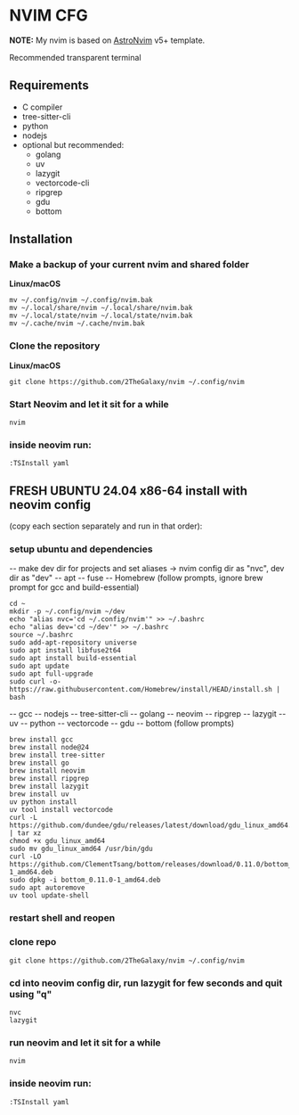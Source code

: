# NVIM CFG

**NOTE:** My nvim is based on [AstroNvim](https://github.com/AstroNvim/AstroNvim) v5+ template.

Recommended transparent terminal

## Requirements
- C compiler
- tree-sitter-cli
- python
- nodejs
- optional but recommended:
  - golang
  - uv
  - lazygit
  - vectorcode-cli
  - ripgrep
  - gdu
  - bottom

## Installation

### Make a backup of your current nvim and shared folder
**Linux/macOS**
```shell
mv ~/.config/nvim ~/.config/nvim.bak
mv ~/.local/share/nvim ~/.local/share/nvim.bak
mv ~/.local/state/nvim ~/.local/state/nvim.bak
mv ~/.cache/nvim ~/.cache/nvim.bak
```

### Clone the repository
**Linux/macOS**
```shell
git clone https://github.com/2TheGalaxy/nvim ~/.config/nvim
```

### Start Neovim and let it sit for a while
```shell
nvim
```
### inside neovim run:
```
:TSInstall yaml
```


## FRESH UBUNTU 24.04 x86-64 install with neovim config
(copy each section separately and run in that order):

### setup ubuntu and dependencies
-- make dev dir for projects and set aliases -> nvim config dir as "nvc", dev dir as "dev"
-- apt
-- fuse
-- Homebrew
(follow prompts, ignore brew prompt for gcc and build-essential)
```
cd ~
mkdir -p ~/.config/nvim ~/dev
echo "alias nvc='cd ~/.config/nvim'" >> ~/.bashrc
echo "alias dev='cd ~/dev'" >> ~/.bashrc
source ~/.bashrc
sudo add-apt-repository universe
sudo apt install libfuse2t64
sudo apt install build-essential
sudo apt update
sudo apt full-upgrade
sudo curl -o- https://raw.githubusercontent.com/Homebrew/install/HEAD/install.sh | bash
```
-- gcc
-- nodejs
-- tree-sitter-cli
-- golang
-- neovim
-- ripgrep
-- lazygit
-- uv
-- python
-- vectorcode
-- gdu
-- bottom
(follow prompts)
```
brew install gcc
brew install node@24
brew install tree-sitter
brew install go
brew install neovim
brew install ripgrep
brew install lazygit
brew install uv
uv python install
uv tool install vectorcode
curl -L https://github.com/dundee/gdu/releases/latest/download/gdu_linux_amd64.tgz | tar xz
chmod +x gdu_linux_amd64
sudo mv gdu_linux_amd64 /usr/bin/gdu
curl -LO https://github.com/ClementTsang/bottom/releases/download/0.11.0/bottom_0.11.0-1_amd64.deb
sudo dpkg -i bottom_0.11.0-1_amd64.deb
sudo apt autoremove
uv tool update-shell
```
### restart shell and reopen

### clone repo
```
git clone https://github.com/2TheGalaxy/nvim ~/.config/nvim
```
### cd into neovim config dir, run lazygit for few seconds and quit using "q"
```
nvc
lazygit
```
### run neovim and let it sit for a while
```
nvim
```
### inside neovim run:
```
:TSInstall yaml
```
